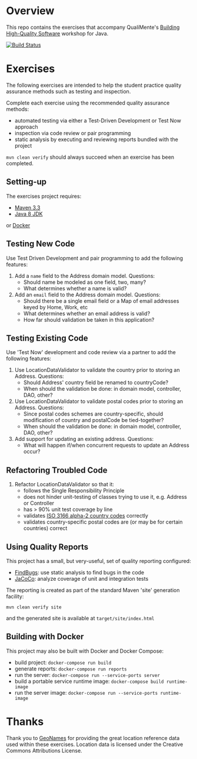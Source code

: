 # Overview #

This repo contains the exercises that accompany QualiMente's [Building High-Quality Software](https://www.qualimente.com/training/building-high-quality-software-workshop/) workshop for Java.

[![Build Status](https://travis-ci.org/qualimente/quality-exercises-java.svg?branch=master)](https://travis-ci.org/qualimente/quality-exercises-java)

# Exercises #

The following exercises are intended to help the student practice quality assurance methods such as testing and inspection.

Complete each exercise using the recommended quality assurance methods:

* automated testing via either a Test-Driven Development or Test Now approach
* inspection via code review or pair programming
* static analysis by executing and reviewing reports bundled with the project

`mvn clean verify` should always succeed when an exercise has been completed.

## Setting-up ##

The exercises project requires:

* [Maven 3.3](http://maven.apache.org/index.html)
* [Java 8 JDK](http://www.oracle.com/technetwork/java/javase/downloads/index.html)

or [Docker](https://www.docker.com/products/overview)

## Testing New Code ##

Use Test Driven Development and pair programming to add the following features:

1. Add a `name` field to the Address domain model.  Questions:
    * Should name be modeled as one field, two, many?
    * What determines whether a name is valid?
2. Add an `email` field to the Address domain model.  Questions:
    * Should there be a single email field or a Map of email addresses keyed by Home, Work, etc
    * What determines whether an email address is valid?
    * How far should validation be taken in this application?

## Testing Existing Code ##

Use 'Test Now' development and code review via a partner to add the following features:

1. Use LocationDataValidator to validate the country prior to storing an Address.  Questions:
    * Should Address' country field be renamed to countryCode?
    * When should the validation be done: in domain model, controller, DAO, other?
2. Use LocationDataValidator to validate postal codes prior to storing an Address.  Questions:
    * Since postal codes schemes are country-specific, should modification of country and postalCode be tied-together?
    * When should the validation be done: in domain model, controller, DAO, other?
3. Add support for updating an existing address.  Questions:
    * What will happen if/when concurrent requests to update an Address occur?

## Refactoring Troubled Code ##

1. Refactor LocationDataValidator so that it:
    * follows the Single Responsibility Principle
    * does not hinder unit-testing of classes trying to use it, e.g. Address or Controller
    * has > 90% unit test coverage by line
    * validates [ISO 3166 alpha-2 country codes](https://en.wikipedia.org/wiki/ISO_3166-1_alpha-2) correctly
    * validates country-specific postal codes are (or may be for certain countries) correct


## Using Quality Reports ##

This project has a small, but very-useful, set of quality reporting configured:

* [FindBugs](http://findbugs.sourceforge.net/): use static analysis to find bugs in the code
* [JaCoCo](http://eclemma.org/jacoco/): analyze coverage of unit and integration tests

The reporting is created as part of the standard Maven 'site' generation facility:

`mvn clean verify site`

and the generated site is available at `target/site/index.html`

## Building with Docker ##

This project may also be built with Docker and Docker Compose:

* build project: `docker-compose run build`
* generate reports: `docker-compose run reports`  
* run the server: `docker-compose run --service-ports server`
* build a portable service runtime image: `docker-compose build runtime-image`
* run the server image: `docker-compose run --service-ports runtime-image`  

# Thanks #

Thank you to [GeoNames](http://www.geonames.org/) for providing the great location reference data used within these exercises.  Location data is licensed under the Creative Commons Attributions License.
